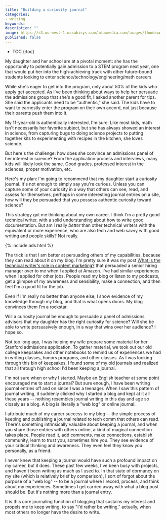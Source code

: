 ```yaml
---
title: "Building a curiosity journal"
categories:
- writing
keywords:
description: ""
image: https://s3.us-west-1.wasabisys.com/idbwmedia.com/images/thumbnails/
published: false
---
```


* TOC
{:toc}

My daughter and her school are at a pivotal moment: she has the opportunity to potentially gain admission to a STEM program next year, one that would put her into the high-achieving track with other future-bound students looking to enter science/technology/engineering/math careers.

While she's eager to get into the program, only about 50% of the kids who apply get accepted. As I've been thinking about ways to help her persuade the admissions group that she's a good fit, I asked another parent for tips. She said the applicants need to be "authentic," she said. The kids have to want to earnestly enter the program on their own accord, not just because their parents push them into it.

My 11-year-old is authentically interested, I'm sure. Like most kids, math isn't necessarily her favorite subject, but she has always showed an interest in science, from capturing bugs to doing science projects to putting together kits to experimenting with recipes in the kitchen, she loves science.

But here's the challenge: how does she convince an admissions panel of her interest in science? From the application process and interviews, many kids will likely look the same. Good grades, professed interest in the sciences, proper motivation, etc.

Here's my plan: I'm going to recommend that my daughter start a curiosity journal. It's not enough to simply say you're curious. Unless you can capture some of your curiosity in a way that others can see, read, and assess for themselves, perhaps in some interesting journal entries on a site, how will they be persuaded that you possess authentic curiosity toward science?

This strategy got me thinking about my own career. I think I'm a pretty good technical writer, with a solid understanding about how to write good documentation. But am I really *better* than other technical writers with the equivalent or more experience, who are also tech and web savvy with good writing and people skills? Not really.

{% include ads.html %}

The trick is that I am better at persuading others of my capabilities, because they can read about it on my blog. I'm pretty sure it was my post [What is the technical writer's role in content marketing?](/2016/01/04/content-marketing-to-the-rescue-for-thought-leadership/) that persuaded a senior hiring manager over to me when I applied at Amazon. I've had similar experiences when I applied for other jobs. People read my blog or listen to my podcasts, get a glimpse of my awareness and sensibility, make a connection, and then feel I'm a good fit for the job.

Even if I'm really no better than anyone else, I show evidence of my knowledge through my blog, and that is what opens doors. My blog convinces them I'm a rockstar.

Will a curiosity journal be enough to persuade a panel of admissions advisors that my daughter has the right curiosity for science? Will she be able to write persuasively enough, in a way that wins over her audience? I hope so.

Not too long ago, I was helping my wife prepare some material for her Stanford admissions application. To gather material, we took out our old college keepsakes and other notebooks to remind us of experiences we had in writing classes, honors programs, and other classes. As I was looking through this bin of keepsakes, I found some of my old journals and realized that all through high school I'd been keeping a journal.

I'm not sure when or why I started. Maybe an English teacher at some point encouraged me to start a journal? But sure enough, I have been writing journal entries off and on since I was a teenager. When I saw this pattern of journal writing, it suddenly clicked why I started a blog and kept at it all these years -- nothing resembles journal writing in this day and age so closely as a blog. A blog is literally a "web log" or online journal.

I attribute much of my career success to my blog -- the simple process of keeping and publishing a journal related to tech comm that others can read. There's something intrinsically valuable about keeping a journal, and when you share those entries with others online, a kind of magical connection takes place. People read it, add comments, make connections, establish community, learn to trust you, sometimes hire you. They see evidence of your critical thinking and awareness. They even feel they know you personally, as a friend.

I never knew that keeping a journal would have such a profound impact on my career, but it does. These past few weeks, I've been busy with projects, and haven't been writing as much as I used to. In that state of dormancy on my site (which is relatively brief by comparison), I sort of forgot about the purpose of a "web log" -- to be a journal where I record, process, and think about my experiences. Sometimes I get carried away with what a blog post should be. But it's nothing more than a journal entry.

It is this core journaling function of blogging that sustains my interest and propels me to keep writing, to say "I'd rather be writing," actually, when most others no longer have the desire to write.
